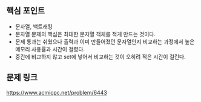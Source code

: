## 핵심 포인트

- 문자열, 백트래킹
- 문자열 문제의 핵심은 최대한 문자열 객체를 적게 만드는 것이다. 
- 문제 통과는 쉬웠으나 출력과 이미 만들어졌던 문자열인지 비교하는 과정에서 높은 메모리 사용률과 시간이 걸렸다.
- 중간에 비교하지 않고 set에 넣어서 비교하는 것이 오히려 적은 시간이 걸린다.

## 문제 링크

https://www.acmicpc.net/problem/6443
